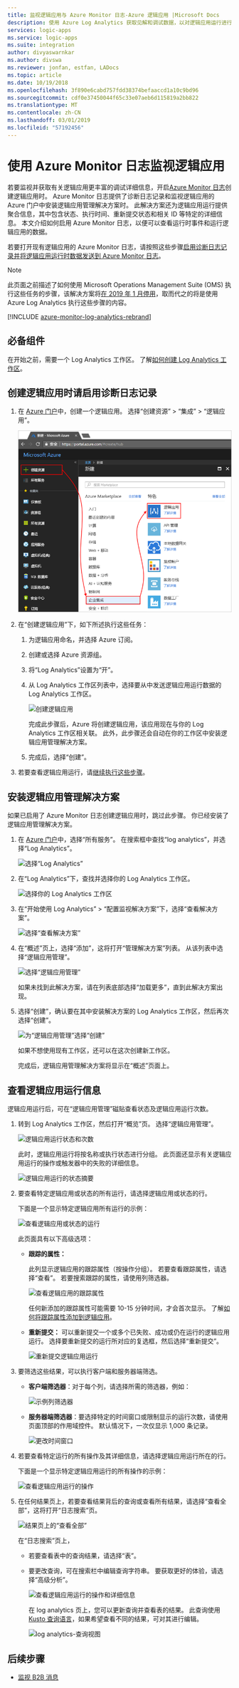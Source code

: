```yaml
---
title: 监视逻辑应用与 Azure Monitor 日志-Azure 逻辑应用 |Microsoft Docs
description: 使用 Azure Log Analytics 获取见解和调试数据，以对逻辑应用运行进行故障排除和诊断
services: logic-apps
ms.service: logic-apps
ms.suite: integration
author: divyaswarnkar
ms.author: divswa
ms.reviewer: jonfan, estfan, LADocs
ms.topic: article
ms.date: 10/19/2018
ms.openlocfilehash: 3f890e6cabd757fdd38374befaaccd1a10c9bd96
ms.sourcegitcommit: cdf0e37450044f65c33e07aeb6d115819a2bb822
ms.translationtype: MT
ms.contentlocale: zh-CN
ms.lasthandoff: 03/01/2019
ms.locfileid: "57192456"
---
```

# <a name="monitor-logic-apps-with-azure-monitor-logs"></a>使用 Azure Monitor 日志监视逻辑应用

若要监视并获取有关逻辑应用更丰富的调试详细信息，开启[Azure Monitor 日志](../log-analytics/log-analytics-overview.md)创建逻辑应用时。 Azure Monitor 日志提供了诊断日志记录和监视逻辑应用的 Azure 门户中安装逻辑应用管理解决方案时。 此解决方案还为逻辑应用运行提供聚合信息，其中包含状态、执行时间、重新提交状态和相关 ID 等特定的详细信息。 本文介绍如何启用 Azure Monitor 日志，以便可以查看运行时事件和运行逻辑应用的数据。

若要打开现有逻辑应用的 Azure Monitor 日志，请按照这些步骤[启用诊断日志记录并将逻辑应用运行时数据发送到 Azure Monitor 日志](../logic-apps/logic-apps-monitor-your-logic-apps.md#azure-diagnostics)。

> [!NOTE]
> 此页面之前描述了如何使用 Microsoft Operations Management Suite (OMS) 执行这些任务的步骤，该解决方案将[在 2019 年 1 月停用](../azure-monitor/platform/oms-portal-transition.md)，取而代之的将是使用 Azure Log Analytics 执行这些步骤的内容。 

[!INCLUDE [azure-monitor-log-analytics-rebrand](../../includes/azure-monitor-log-analytics-rebrand.md)]

## <a name="prerequisites"></a>必备组件

在开始之前，需要一个 Log Analytics 工作区。 了解[如何创建 Log Analytics 工作区](../azure-monitor/learn/quick-create-workspace.md)。 

## <a name="turn-on-diagnostics-logging-when-creating-logic-apps"></a>创建逻辑应用时请启用诊断日志记录

1. 在 [Azure 门户](https://portal.azure.com)中，创建一个逻辑应用。 选择“创建资源” > “集成” > “逻辑应用”。

   ![创建逻辑应用](media/logic-apps-monitor-your-logic-apps-oms/find-logic-apps-azure.png)

1. 在“创建逻辑应用”下，如下所述执行这些任务：

   1. 为逻辑应用命名，并选择 Azure 订阅。 

   1. 创建或选择 Azure 资源组。

   1. 将“Log Analytics”设置为“开”。 

   1. 从 Log Analytics 工作区列表中，选择要从中发送逻辑应用运行数据的 Log Analytics 工作区。 

      ![创建逻辑应用](./media/logic-apps-monitor-your-logic-apps-oms/create-logic-app.png)

      完成此步骤后，Azure 将创建逻辑应用，该应用现在与你的 Log Analytics 工作区相关联。 
      此外，此步骤还会自动在你的工作区中安装逻辑应用管理解决方案。

   1. 完成后，选择“创建”。

1. 若要查看逻辑应用运行，请[继续执行这些步骤](#view-logic-app-runs-oms)。

## <a name="install-logic-apps-management-solution"></a>安装逻辑应用管理解决方案

如果已启用了 Azure Monitor 日志创建逻辑应用时，跳过此步骤。 你已经安装了逻辑应用管理解决方案。

1. 在 [Azure 门户](https://portal.azure.com)中，选择“所有服务”。 在搜索框中查找“log analytics”，并选择“Log Analytics”。

   ![选择“Log Analytics”](./media/logic-apps-monitor-your-logic-apps-oms/find-log-analytics.png)

1. 在“Log Analytics”下，查找并选择你的 Log Analytics 工作区。 

   ![选择你的 Log Analytics 工作区](./media/logic-apps-monitor-your-logic-apps-oms/select-log-analytics-workspace.png)

1. 在“开始使用 Log Analytics” > “配置监视解决方案”下，选择“查看解决方案”。

   ![选择“查看解决方案”](media/logic-apps-monitor-your-logic-apps-oms/log-analytics-workspace.png)

1. 在“概述”页上，选择“添加”，这将打开“管理解决方案”列表。 从该列表中选择“逻辑应用管理”。 

   ![选择“逻辑应用管理”](./media/logic-apps-monitor-your-logic-apps-oms/add-logic-apps-management-solution.png)

   如果未找到此解决方案，请在列表底部选择“加载更多”，直到此解决方案出现。

1. 选择“创建”，确认要在其中安装解决方案的 Log Analytics 工作区，然后再次选择“创建”。   

   ![为“逻辑应用管理”选择“创建”](./media/logic-apps-monitor-your-logic-apps-oms/create-logic-apps-management-solution.png)

   如果不想使用现有工作区，还可以在这次创建新工作区。

   完成后，逻辑应用管理解决方案将显示在“概述”页面上。 

<a name="view-logic-app-runs-oms"></a>

## <a name="view-logic-app-run-information"></a>查看逻辑应用运行信息

逻辑应用运行后，可在“逻辑应用管理”磁贴查看状态及逻辑应用运行次数。 

1. 转到 Log Analytics 工作区，然后打开“概览”页。 选择“逻辑应用管理”。 

   ![逻辑应用运行状态和次数](media/logic-apps-monitor-your-logic-apps-oms/overview.png)

   此时，逻辑应用运行将按名称或执行状态进行分组。 
   此页面还显示有关逻辑应用运行的操作或触发器中的失败的详细信息。

   ![逻辑应用运行的状态摘要](media/logic-apps-monitor-your-logic-apps-oms/logic-apps-runs-summary.png)
   
1. 要查看特定逻辑应用或状态的所有运行，请选择逻辑应用或状态的行。

   下面是一个显示特定逻辑应用所有运行的示例：

   ![查看逻辑应用或状态的运行](media/logic-apps-monitor-your-logic-apps-oms/logic-app-run-details.png)

   此页面具有以下高级选项：

   * **跟踪的属性：**

     此列显示逻辑应用的跟踪属性（按操作分组）。 若要查看跟踪属性，请选择“查看”。 
     若要搜索跟踪的属性，请使用列筛选器。
   
     ![查看逻辑应用的跟踪属性](media/logic-apps-monitor-your-logic-apps-oms/logic-app-tracked-properties.png)

     任何新添加的跟踪属性可能需要 10-15 分钟时间，才会首次显示。 了解[如何将跟踪属性添加到逻辑应用](logic-apps-monitor-your-logic-apps.md#azure-diagnostics-event-settings-and-details)。

   * **重新提交：** 可以重新提交一个或多个已失败、成功或仍在运行的逻辑应用运行。 选择要重新提交的运行所对应的复选框，然后选择“重新提交”。 

     ![重新提交逻辑应用运行](media/logic-apps-monitor-your-logic-apps-oms/logic-app-resubmit.png)

1. 要筛选这些结果，可以执行客户端和服务器端筛选。

   * **客户端筛选器**：对于每个列，请选择所需的筛选器，例如：

     ![示例列筛选器](media/logic-apps-monitor-your-logic-apps-oms/filters.png)

   * **服务器端筛选器**：要选择特定的时间窗口或限制显示的运行次数，请使用页面顶部的作用域控件。 默认情况下，一次仅显示 1,000 条记录。
   
     ![更改时间窗口](media/logic-apps-monitor-your-logic-apps-oms/change-interval.png)
 
1. 若要查看特定运行的所有操作及其详细信息，请选择逻辑应用运行所在的行。

   下面是一个显示特定逻辑应用运行的所有操作的示例：

   ![查看逻辑应用运行的操作](media/logic-apps-monitor-your-logic-apps-oms/logic-app-action-details.png)
   
1. 在任何结果页上，若要查看结果背后的查询或查看所有结果，请选择“查看全部”，这将打开“日志搜索”页。
   
   ![结果页上的“查看全部”](media/logic-apps-monitor-your-logic-apps-oms/logic-app-seeall.png)
   
   在“日志搜索”页上，

   * 若要查看表中的查询结果，请选择“表”。

   * 要更改查询，可在搜索栏中编辑查询字符串。 
   要获取更好的体验，请选择“高级分析”。

     ![查看逻辑应用运行的操作和详细信息](media/logic-apps-monitor-your-logic-apps-oms/log-search-page.png)
     
     在 log analytics 页上，您可以更新查询并查看表的结果。 此查询使用 [Kusto 查询语言](https://aka.ms/LogAnalyticsLanguageReference)，如果希望查看不同的结果，可对其进行编辑。 

     ![log analytics-查询视图](media/logic-apps-monitor-your-logic-apps-oms/query.png)

## <a name="next-steps"></a>后续步骤

* [监视 B2B 消息](../logic-apps/logic-apps-monitor-b2b-message.md)